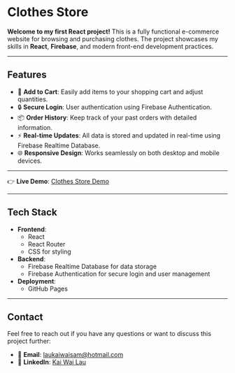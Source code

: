 # Clothes Store

**Welcome to my first React project!** This is a fully functional e-commerce website for browsing and purchasing clothes. The project showcases my skills in **React**, **Firebase**, and modern front-end development practices.

---

## Features

- 🛒 **Add to Cart**: Easily add items to your shopping cart and adjust quantities.
- 🔒 **Secure Login**: User authentication using Firebase Authentication.
- 📦 **Order History**: Keep track of your past orders with detailed information.
- ⚡ **Real-time Updates**: All data is stored and updated in real-time using Firebase Realtime Database.
- 🌐 **Responsive Design**: Works seamlessly on both desktop and mobile devices.

---

👉 **Live Demo**: [Clothes Store Demo](https://wai-i8.github.io/clothesstore/)

---

## Tech Stack

- **Frontend**:
  - React
  - React Router
  - CSS for styling
- **Backend**:
  - Firebase Realtime Database for data storage
  - Firebase Authentication for secure login and user management
- **Deployment**:
  - GitHub Pages

---

## Contact

Feel free to reach out if you have any questions or want to discuss this project further:

- 📧 **Email**: [laukaiwaisam@hotmail.com](mailto:laukaiwaisam@hotmail.com)
- 🔗 **LinkedIn**: [Kai Wai Lau](https://www.linkedin.com/in/kai-wai-lau-973383a8/)
